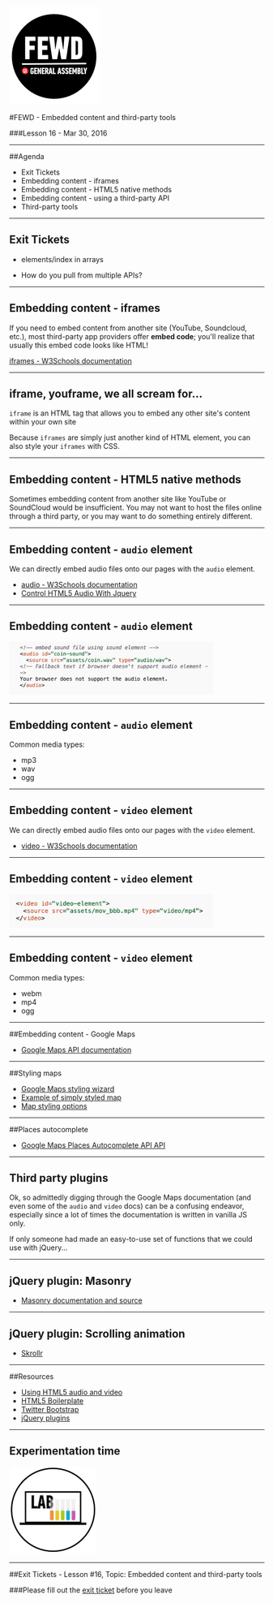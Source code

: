 ![GeneralAssemb.ly](../../img/icons/FEWD_Logo.png)

#FEWD - Embedded content and third-party tools

###Lesson 16 - Mar 30, 2016

 

---


##Agenda

*	Exit Tickets
*	Embedding content - iframes
*	Embedding content - HTML5 native methods
*	Embedding content - using a third-party API
*	Third-party tools 


---

## Exit Tickets 

*	elements/index in arrays

*	How do you pull from multiple APIs?


---
## Embedding content - iframes

If you need to embed content from another site (YouTube, Soundcloud, etc.), most third-party app providers offer **embed code**; you'll realize that usually this embed code looks like HTML!

<a href="http://www.w3schools.com/tags/tag_iframe.asp">iframes - W3Schools documentation</a>

---
## iframe, youframe, we all scream for...

`iframe` is an HTML tag that allows you to embed any other site's content within your own site

Because `iframes` are simply just another kind of HTML element, you can also style your `iframes` with CSS.

---
## Embedding content - HTML5 native methods

Sometimes embedding content from another site like YouTube or SoundCloud would be insufficient.  You may not want to host the files online through a third party, or you may want to do something entirely different.

---

## Embedding content - `audio` element

We can directly embed audio files onto our pages with the `audio` element.


*	<a href="http://www.w3schools.com/html/html5_audio.asp">audio - W3Schools documentation</a>
*	<a href="http://codesamplez.com/programming/control-html5-audio-with-jquery">Control HTML5 Audio With Jquery</a>

---

## Embedding content - `audio` element

<img src="img/audio.png" style="width: 80%;"/>

---

## Embedding content - `audio` element

Common media types:

*	mp3
*	wav
*	ogg 


---
## Embedding content - `video` element

We can directly embed audio files onto our pages with the `video` element.


*	<a href="http://www.w3schools.com/html/html5_video.asp
">video - W3Schools documentation</a>

---
## Embedding content - `video` element


<img src="img/video.png" style="width: 80%;"/>


---

## Embedding content - `video` element

Common media types:

*	webm
*	mp4
*	ogg 

---

##Embedding content - Google Maps

*	<a href="https://developers.google.com/maps/documentation/javascript/">Google Maps API documentation</a>

---

##Styling maps

*	<a href="http://googlemaps.github.io/js-samples/styledmaps/wizard/index.html">Google Maps styling wizard</a>
*	<a href="https://developers.google.com/maps/documentation/javascript/examples/maptype-styled-simple">Example of simply styled map</a>
*	<a href="https://developers.google.com/maps/documentation/javascript/styling#overview">Map styling options</a>
---

##Places autocomplete


*	<a href="https://developers.google.com/maps/documentation/javascript/examples/places-autocomplete">Google Maps Places Autocomplete API API</a>

---
## Third party plugins

Ok, so admittedly digging through the Google Maps documentation (and even some of the `audio` and `video` docs) can be a confusing endeavor, especially since a lot of times the documentation is written in vanilla JS only.

If only someone had made an easy-to-use set of functions that we could use with jQuery...


---
## jQuery plugin: Masonry


*	<a href="http://masonry.desandro.com/">Masonry documentation and source</a>

---
## jQuery plugin: Scrolling animation

*	<a href="https://github.com/Prinzhorn/skrollr">Skrollr</a>

---

##Resources

*	<a href="https://developer.mozilla.org/en-US/docs/Web/Guide/HTML/Using_HTML5_audio_and_video">Using HTML5 audio and video</a>
*	<a href="https://html5boilerplate.com/">HTML5 Boilerplate</a>
*	<a href="http://getbootstrap.com/">Twitter Bootstrap</a>
*	<a href="https://plugins.jquery.com/">jQuery plugins</a>



---
## Experimentation time

![GeneralAssemb.ly](../../img/icons/exercise_icon_md.png)



---


##Exit Tickets - Lesson #16, Topic: Embedded content and third-party tools


###Please fill out the <a href="https://docs.google.com/forms/d/1Iw2zghHfGgeM1p1G16F6kLi7KViv28tG3HVNnoM3PAc/viewform">exit ticket</a> before you leave